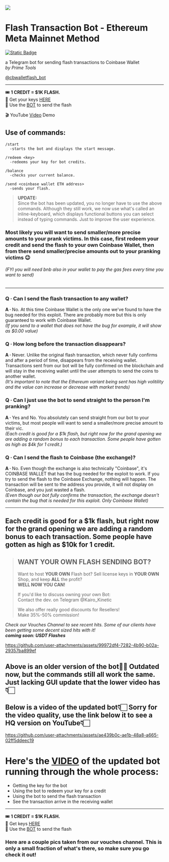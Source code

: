 ![](https://github.com/user-attachments/assets/063d2157-d346-47b5-aadd-a2e4cd258e06)
# Flash Transaction Bot - Ethereum Meta Mainnet Method  
[![Static Badge](https://img.shields.io/badge/Tools-darkblue?style=plastic&logo=prettier&logoColor=white&label=Prime)](https://primetools.world/products)

a Telegram bot for sending flash transactions to Coinbase Wallet  
*by Prime Tools*  

[@cbwalletflash_bot](https://t.me/cbwalletflash_bot)  

***

   
🎟 **1 CREDIT = $1K FLASH.**  
🔑 Get your keys [HERE](https://primetools.world/product/ethereum-meta-crypto-flasher)  
🤖 Use the [BOT](https://t.me/cbwalletflash_bot) to send the flash  
  
🎬 YouTube [Video](https://youtu.be/Mq2Yf-twkWg?si=LEVI7TZJFAinhkVE) Demo 


## Use of commands:  
```
/start  
  -starts the bot and displays the start message.  

/redeem <key>  
  -redeems your key for bot credits.  

/balance   
  -checks your current balance.  
  
/send <coinbase wallet ETH address>   
  -sends your flash.  
```
> **UPDATE:**  
> Since the bot has been updated, you no longer have to use the above commands. Although they still work, we now use what's called an inline-keyboard, which displays functional buttons you can select instead of typing commands. Just to improve the user experience.
  
### Most likely you will want to send smaller/more precise amounts to your prank victims. In this case, first redeem your credit and send the flash to your own Coinbase Wallet, then from there send smaller/precise amounts out to your pranking victims 😉 
###### (FYI you will need bnb also in your wallet to pay the gas fees every time you want to send)  

<hr>  

### **Q ∙ Can I send the flash transaction to any wallet?**  
**A ∙** No. At this time Coinbase Wallet is the only one we've found to have the bug needed for this exploit. There are probably more but this is only guaranteed to work with Coinbase Wallet.  
*(If you send to a wallet that does not have the bug for example, it will show as $0.00 value)*  

### **Q ∙ How long before the transaction disappears?**  
**A ∙** Never. Unlike the original flash transaction, which never fully confirms and after a period of time, disappears from the receiving wallet. Transactions sent from our bot will be fully confirmed on the blockchain and will stay in the receiving wallet until the user attempts to send the coins to another wallet.  
*(It's important to note that the Ethereum variant being sent has high volitility and the value can increase or decrease with market trends)*  

### **Q ∙ Can I just use the bot to send straight to the person I'm pranking?**  
**A ∙** Yes and No. You absolutely can send straight from our bot to your victims, but most people will want to send a smaller/more precise amount to their vic.  
*(Each credit is good for a $1k flash, but right now for the grand opening we are adding a random bonus to each transaction. Some people have gotten as high as $4k for 1 credit.)*  

### **Q ∙ Can I send the flash to Coinbase (the exchange)?**  
**A ∙** No. Even though the exchange is also technically "Coinbase", it's COINBASE WALLET that has the bug needed for the exploit to work. If you try to send the flash to the Coinbase Exchange, nothing will happen. The transaction will be sent to the address you provide, it will not display on Coinbase, and you just wasted a flash.  
*(Even though our bot fully confirms the transaction, the exchange doesn't contain the bug that is needed for this exploit. Only Coinbase Wallet)*
  
<hr>


## Each credit is good for a $1k flash, but right now for the grand opening we are adding a random bonus to each transaction. Some people have gotten as high as $10k for 1 credit.  


>## **WANT YOUR OWN FLASH SENDING BOT?**
>
>Want to host **YOUR OWN** Flash bot? Sell license keys in **YOUR OWN** Shop, and keep **ALL** the profit?  
>**WELL NOW YOU CAN!**  
>
>If you'd like to discuss owning your own Bot:  
Contact the dev. on Telegram @Kairo_Kinetic  
>
>We also offer really good discounts for Resellers!  
>Make 35%-50% commission!   
       
*Check our Vouches Channel to see recent hits. Some of our clients have been getting some decent sized hits with it!*  
***coming soon: USDT Flashes***

   
           
https://github.com/user-attachments/assets/99972df4-7282-4b90-b02a-29357ba899ef

## Above is an older version of the bot☝🏻 Outdated now, but the commands still all work the same. Just lacking GUI update that the lower video has👇🏻
## Below is a video of the updated bot👇🏻 Sorry for the video quality, use the link below it to see a HQ version on YouTube👇🏻  

https://github.com/user-attachments/assets/ae439b0c-ae1b-48a8-a665-02ff5ddeec19


# **Here's the [VIDEO](https://youtu.be/Mq2Yf-twkWg?si=LEVI7TZJFAinhkVE) of the updated bot running through the whole process:**  
- Getting the key for the bot  
- Using the bot to redeem your key for a credit  
- Using the bot to send the flash transaction  
- See the transaction arrive in the receiving wallet
<hr>

🎟 **1 CREDIT = $1K FLASH.**    
🔑 Get keys [HERE](https://primetools.world/product/ethereum-meta-crypto-flasher)  
🤖 Use the [BOT](https://t.me/cbwalletflash_bot) to send the flash  


### Here are a couple pics taken from our vouches channel. This is only a small fraction of what's there, so make sure you go check it out!
[](https://imgbox.com/0nfbsYvT.png)
